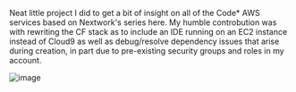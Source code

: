 Neat little project I did to get a bit of insight on all of the Code* AWS services based on Nextwork's series here.
My humble controbution was with rewriting the CF stack as to include an IDE running on an EC2 instance instead of Cloud9 as well as debug/resolve dependency issues that arise during creation, in part due to pre-existing security groups and roles in my account. 

![image](https://github.com/user-attachments/assets/ad7ca374-dbd6-48a2-beb6-a01537684cac)
